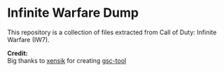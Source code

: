 # Infinite Warfare Dump
This repository is a collection of files extracted from Call of Duty: Infinite Warfare (IW7).

**Credit:**  
Big thanks to [xensik](https://github.com/xensik) for creating [gsc-tool](https://github.com/xensik/gsc-tool)
